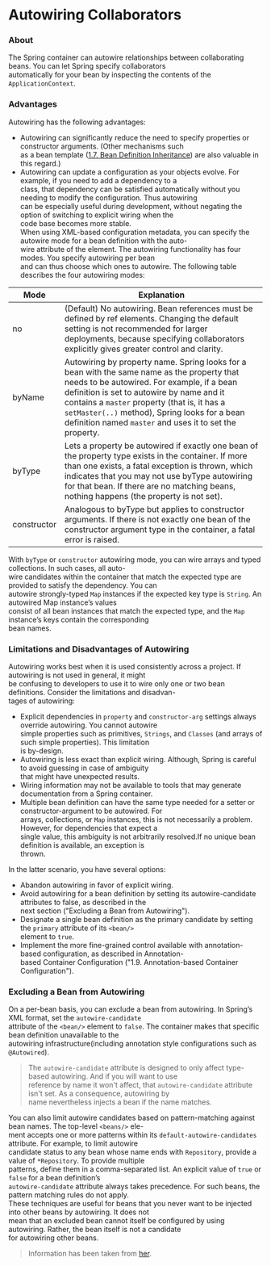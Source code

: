 # Autowiring Collaborators

### About  
The Spring container can autowire relationships between collaborating beans. You can let Spring specify collaborators  
automatically for your bean by inspecting the contents of the `ApplicationContext`.  

### Advantages  
Autowiring has the following advantages:  
* Autowiring can significantly reduce the need to specify properties or constructor arguments. (Other mechanisms such  
as a bean template ([1.7. Bean Definition Inheritance](https://docs.spring.io/spring/docs/current/spring-framework-reference/core.html#beans-child-bean-definitions))
are also valuable in this regard.)  
* Autowiring can update a configuration as your objects evolve. For example, if you need to add a dependency to a  
class, that dependency can be satisfied automatically without you needing to modify the configuration. Thus autowiring  
can be especially useful during development, without negating the option of switching to explicit wiring when the  
code base becomes more stable.  
When using XML-based configuration metadata, you can specify the autowire mode for a bean definition with the auto-  
wire attribute of the <bean/> element. The autowiring functionality has four modes. You specify autowiring per bean  
and can thus choose which ones to autowire. The following table describes the four autowiring modes:  

Mode | Explanation
--- | ---
no |(Default) No autowiring. Bean references must be defined by ref elements. Changing the default setting is not recommended for larger deployments, because specifying collaborators explicitly gives greater control and clarity.
byName | Autowiring by property name. Spring looks for a bean with the same name as the property that needs to be autowired. For example, if a bean definition is set to autowire by name and it contains a `master` property (that is, it has a `setMaster(..)` method), Spring looks for a bean definition named `master` and uses it to set the property.
byType | Lets a property be autowired if exactly one bean of the property type exists in the container. If more than one exists, a fatal exception is thrown, which indicates that you may not use byType autowiring for that bean. If there are no matching beans, nothing happens (the property is not set).
constructor |  Analogous to byType but applies to constructor arguments. If there is not exactly one bean of the constructor argument type in the container, a fatal error is raised.

With `byType` or `constructor` autowiring mode, you can wire arrays and typed collections. In such cases, all auto-  
wire candidates within the container that match the expected type are provided to satisfy the dependency. You can  
autowire strongly-typed `Map` instances if the expected key type is `String`. An autowired Map instance’s values  
consist of all bean instances that match the expected type, and the `Map` instance’s keys contain the corresponding  
bean names.  

### Limitations and Disadvantages of Autowiring  
Autowiring works best when it is used consistently across a project. If autowiring is not used in general, it might  
be confusing to developers to use it to wire only one or two bean definitions. Consider the limitations and disadvan-  
tages of autowiring:  
* Explicit dependencies in `property` and `constructor-arg` settings always override autowiring. You cannot autowire  
simple properties such as primitives, `Strings`, and `Classes` (and arrays of such simple properties). This limitation  
is by-design.  
* Autowiring is less exact than explicit wiring. Although, Spring is careful to avoid guessing in case of ambiguity  
that might have unexpected results.  
* Wiring information may not be available to tools that may generate documentation from a Spring container.  
* Multiple bean definition can have the same type needed for a setter or constructor-argument to be autowired. For  
arrays, collections, or `Map` instances, this is not necessarily a problem. However, for dependencies that expect a  
single value, this ambiguity is not arbitrarily resolved.If no unique bean definition is available, an exception is  
thrown.  

In the latter scenario, you have several options:  
* Abandon autowiring in favor of explicit wiring.  
* Avoid autowiring for a bean definition by setting its autowire-candidate attributes to false, as described in the  
next section ("Excluding a Bean from Autowiring").  
* Designate a single bean definition as the primary candidate by setting the `primary` attribute of its `<bean/>`  
element to `true`.  
* Implement the more fine-grained control available with annotation-based configuration, as described in Annotation-  
based Container Configuration ("1.9. Annotation-based Container Configuration").  

### Excluding a Bean from Autowiring  
On a per-bean basis, you can exclude a bean from autowiring. In Spring’s XML format, set the `autowire-candidate`  
attribute of the `<bean/>` element to `false`. The container makes that specific bean definition unavailable to the  
autowiring infrastructure(including annotation style configurations such as `@Autowired`).  
>The `autowire-candidate` attribute is designed to only affect type-based autowiring. And if you will want to use  
reference by name it won't affect, that `autowire-candidate` attribute isn't set. As a consequence, autowiring by  
name nevertheless injects a bean if the name matches.  

You can also limit autowire candidates based on pattern-matching against bean names. The top-level `<beans/>` ele-  
ment accepts one or more patterns within its `default-autowire-candidates` attribute. For example, to limit autowire  
candidate status to any bean whose name ends with `Repository`, provide a value of `*Repository`. To provide multiple  
patterns, define them in a comma-separated list. An explicit value of `true` or `false` for a bean definition’s  
`autowire-candidate` attribute always takes precedence. For such beans, the pattern matching rules do not apply.  
These techniques are useful for beans that you never want to be injected into other beans by autowiring. It does not  
mean that an excluded bean cannot itself be configured by using autowiring. Rather, the bean itself is not a candidate  
for autowiring other beans.  

>Information has been taken from [her](https://docs.spring.io/spring/docs/current/spring-framework-reference/core.html).  